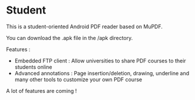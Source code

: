 Student
=======
This is a student-oriented Android PDF reader based on MuPDF.

You can download the .apk file in the /apk directory.

Features :
- Embedded FTP client : Allow universities to share PDF courses to their students online
- Advanced annotations : Page insertion/deletion, drawing, underline and many other tools to customize your own PDF course

A lot of features are coming !

